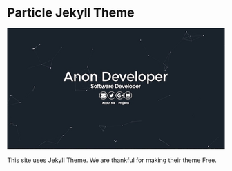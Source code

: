 # Particle Jekyll Theme

![](./particle.jpg)

This site uses Jekyll Theme. We are thankful for making their theme Free.

